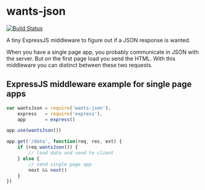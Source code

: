 # wants-json

[![Build Status](https://travis-ci.org/binarykitchen/wants-json.svg?branch=master)](https://travis-ci.org/binarykitchen/wants-json)

A tiny ExpressJS middleware to figure out if a JSON response is wanted.

When you have a single page app, you probably communicate in JSON with the server. But on the first page load you send the HTML. With this middleware you can distinct between these two requests.

## ExpressJS middleware example for single page apps

```js
var wantsJson = require('wants-json'),
    express   = require('express'),
    app       = express()

app.use(wantsJson())

app.get('/data', function(req, res, ext) {
    if (req.wantsJson()) {
        // load data and send to client
    } else {
        // send single page app
        next && next()
    }
})
```
